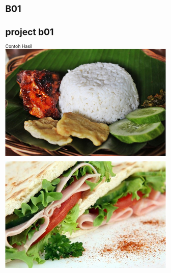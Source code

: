 # B01
 # project b01
 Contoh Hasil
![contoh hasil](/img/grilled-chicken.jpg)

![Alt text](/img/sandwich_640.jpg?raw=true "Optional Title")
